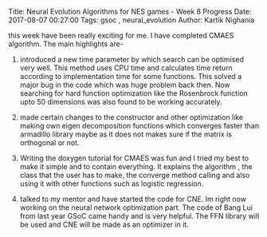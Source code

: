 Title: Neural Evolution Algorithms for NES games - Week 8 Progress
Date: 2017-08-07 00:27:00
Tags: gsoc , neural_evolution
Author: Kartik Nighania

this week have been really exciting for me. I have completed CMAES algorithm. The main highlights are-


1) introduced a new time parameter by which search can be optimised very well. This method uses CPU time and calculates time return according to implementation time for some functions. This solved a major bug in the code which was huge problem back then. Now searching for hard function optimization like the Rosenbrock function upto 50 dimensions was also found to be working accurately.


2) made certain changes to the constructor and other optimization like making own eigen decomposition functions which converges faster than armadillo library maybe as it does not makes sure if the matrix is orthogonal or not.


3) Writing the doxygen tutorial for CMAES was fun and I tried my best to make it simple and to contain everything. It explains the algorithm , the class that the user has to make, the converge method calling and also using it with other functions such as logistic regression.


4) talked to my mentor and have started the code for CNE. Im right now working on the neural network optimization part. The code of Bang Lui from last year GSoC came handy and is very helpful. The FFN library will be used and CNE will be made as an optimizer in it.